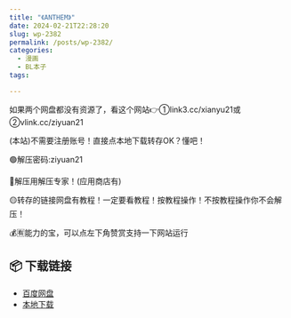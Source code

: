 ```yaml
---
title: "《ANTHEM》"
date: 2024-02-21T22:28:20
slug: wp-2382
permalink: /posts/wp-2382/
categories:
  - 漫画
  - BL本子
tags:

---
```


如果两个网盘都没有资源了，看这个网站👉①link3.cc/xianyu21或②vlink.cc/ziyuan21

(本站)不需要注册账号！直接点本地下载转存OK？懂吧！

🟢解压密码:ziyuan21

🔵解压用解压专家！(应用商店有)

🟡转存的链接网盘有教程！一定要看教程！按教程操作！不按教程操作你不会解压！

💰🈶能力的宝，可以点左下角赞赏支持一下网站运行

## 📦 下载链接
- [百度网盘](https://blziyuan21.com/pay-download/2382?key=a76d7aa6a9&down_id=0)
- [本地下载](https://blziyuan21.com/pay-download/2382?key=a76d7aa6a9&down_id=1)

